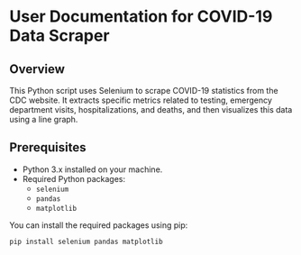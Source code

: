 # User Documentation for COVID-19 Data Scraper

## Overview
This Python script uses Selenium to scrape COVID-19 statistics from the CDC website. It extracts specific metrics related to testing, emergency department visits, hospitalizations, and deaths, and then visualizes this data using a line graph.

## Prerequisites
- Python 3.x installed on your machine.
- Required Python packages:
  - `selenium`
  - `pandas`
  - `matplotlib`
  
You can install the required packages using pip:
```bash
pip install selenium pandas matplotlib
